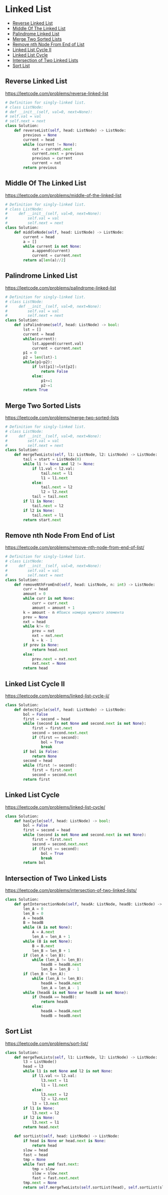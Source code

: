 # Linked List

+ [Reverse Linked List](#reverse-linked-list)
+ [Middle Of The Linked List](#middle-of-the-linked-list)
+ [Palindrome Linked List](#palindrome-linked-list)
+ [Merge Two Sorted Lists](#merge-two-sorted-lists)
+ [Remove nth Node From End of List](#remove-nth-node-from-end-of-list)
+ [Linked List Cycle II](#linked-list-cycle-ii)
+ [Linked List Cycle](#linked-list-cycle)
+ [Intersection of Two Linked Lists](#intersection-of-two-linked-lists)
+ [Sort List](#sort-list)

## Reverse Linked List

https://leetcode.com/problems/reverse-linked-list

```python
# Definition for singly-linked list.
# class ListNode:
# def __init__(self, val=0, next=None):
# self.val = val
# self.next = next
class Solution:
    def reverseList(self, head: ListNode) -> ListNode:
        previous = None
        current = head
        while (current != None):
            nxt = current.next
            current.next = previous
            previous = current
            current = nxt
        return previous
```

## Middle Of The Linked List

https://leetcode.com/problems/middle-of-the-linked-list

```python
# Definition for singly-linked list.
# class ListNode:
#     def __init__(self, val=0, next=None):
#         self.val = val
#         self.next = next
class Solution:
    def middleNode(self, head: ListNode) -> ListNode:
        current = head
        a = []
        while current is not None:
            a.append(current)
            current = current.next
        return a[len(a)//2]
```

## Palindrome Linked List

https://leetcode.com/problems/palindrome-linked-list

```python
# Definition for singly-linked list.
# class ListNode:
#     def __init__(self, val=0, next=None):
#         self.val = val
#         self.next = next
class Solution:
    def isPalindrome(self, head: ListNode) -> bool:
        lst = []
        current = head
        while(current):
            lst.append(current.val)
            current = current.next
        p1 = 0
        p2 = len(lst)-1
        while(p1<p2):
            if lst[p1]!=lst[p2]:
                return False
            else:
                p1+=1
                p2-=1
        return True
```

## Merge Two Sorted Lists

https://leetcode.com/problems/merge-two-sorted-lists

```python
# Definition for singly-linked list.
# class ListNode:
#     def __init__(self, val=0, next=None):
#         self.val = val
#         self.next = next
class Solution:
    def mergeTwoLists(self, l1: ListNode, l2: ListNode) -> ListNode:
        tail = start = ListNode(0)
        while l1 != None and l2 != None: 
            if l1.val < l2.val:
                tail.next = l1 
                l1 = l1.next 
            else: 
                tail.next = l2
                l2 = l2.next
            tail = tail.next 
        if l1 is None:
            tail.next = l2
        if l2 is None:
            tail.next = l1
        return start.next
```

## Remove nth Node From End of List

https://leetcode.com/problems/remove-nth-node-from-end-of-list/

```python
# Definition for singly-linked list.
# class ListNode:
#     def __init__(self, val=0, next=None):
#         self.val = val
#         self.next = next
class Solution:
    def removeNthFromEnd(self, head: ListNode, n: int) -> ListNode:
        curr = head
        amount = 0
        while curr is not None:
            curr = curr.next
            amount = amount + 1
        k = amount - n #Поиск номера нужного элемента
        prev = None
        nxt = head
        while k!= 0:
            prev = nxt
            nxt = nxt.next
            k = k - 1
        if prev is None:
            return head.next
        else:
            prev.next = nxt.next
            nxt.next = None
        return head
```

## Linked List Cycle II

https://leetcode.com/problems/linked-list-cycle-ii/

```python
class Solution:
    def detectCycle(self, head: ListNode) -> ListNode:
        bol = False
        first = second = head
        while (second is not None and second.next is not None):
            first = first.next
            second = second.next.next
            if (first == second):
                bol = True
                break
        if bol is False:
            return None
        second = head
        while (first != second):
            first = first.next
            second = second.next
        return first
```

## Linked List Cycle

https://leetcode.com/problems/linked-list-cycle/

```python
class Solution:
    def hasCycle(self, head: ListNode) -> bool:
        bol = False
        first = second = head
        while (second is not None and second.next is not None):
            first = first.next
            second = second.next.next
            if (first == second):
                bol = True
                break
        return bol
```

## Intersection of Two Linked Lists

https://leetcode.com/problems/intersection-of-two-linked-lists/

```python
class Solution:
    def getIntersectionNode(self, headA: ListNode, headB: ListNode) -> ListNode:
        len_A = 0
        len_B = 0 
        A = headA
        B = headB
        while (A is not None):
            A = A.next
            len_A = len_A + 1
        while (B is not None):
            B = B.next
            len_B = len_B + 1
        if (len_A < len_B):
            while (len_A != len_B):
                headB = headB.next
                len_B = len_B - 1
        if (len_B < len_A):
            while (len_A != len_B):
                headA = headA.next
                len_A = len_A - 1
        while (headA is not None or headB is not None):
            if (headA == headB):
                return headA
            else:
                headA = headA.next
                headB = headB.next
```

## Sort List

https://leetcode.com/problems/sort-list/

```python
class Solution:
    def mergeTwoLists(self, l1: ListNode, l2: ListNode) -> ListNode:
        l3 = ListNode()
        head = l3
        while l1 is not None and l2 is not None:
            if l1.val <= l2.val:
                l3.next = l1
                l1 = l1.next
            else:
                l3.next = l2
                l2 = l2.next
            l3 = l3.next
        if l1 is None:
            l3.next = l2
        if l2 is None:
            l3.next = l1
        return head.next
    
    def sortList(self, head: ListNode) -> ListNode:
        if head is None or head.next is None:
            return head
        slow = head
        fast = head
        tmp = None
        while fast and fast.next:
            tmp = slow
            slow = slow.next
            fast = fast.next.next
        tmp.next = None
        return self.mergeTwoLists(self.sortList(head), self.sortList(slow))
```